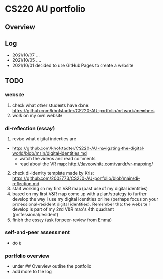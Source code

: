 # CS220 AU portfolio
## Overview

## Log
- 2021/10/07 ...
- 2021/10/05 .... 
- 2021/10/01 decided to use GitHub Pages to create a website

## TODO
### website
1. check what other students have done: https://github.com/khofstadter/CS220-AU-portfolio/network/members
2. work on my own website

### di-reflection (essay)
1. revise what digital indenties are
- https://github.com/khofstadter/CS220-AU-navigating-the-digital-world/blob/main/digital-identities.md
    -  watch the videos and read comments
    -  read about the VR map: http://daveowhite.com/vandr/vr-mapping/
2. check di-identity template made by Kris: https://github.com/2008773/CS220-AU-portfolio/blob/main/di-reflection.md
3. start working on my first V&R map (past use of my digital identities)
4. based on my first V&R map come up with a plan/strategy to further develop the way I use my digital identities online (perhaps focus on your professional-resident digital identities). Remember that the website I develop is part of my 2nd V&R map's 4th quadrant (professional/resident) 
5. finish the essay (ask for peer-review from Emma) 
### self-and-peer assessment
- do it
### portfolio overview
- under ## Overview outline the portfolio
- add more to the log

